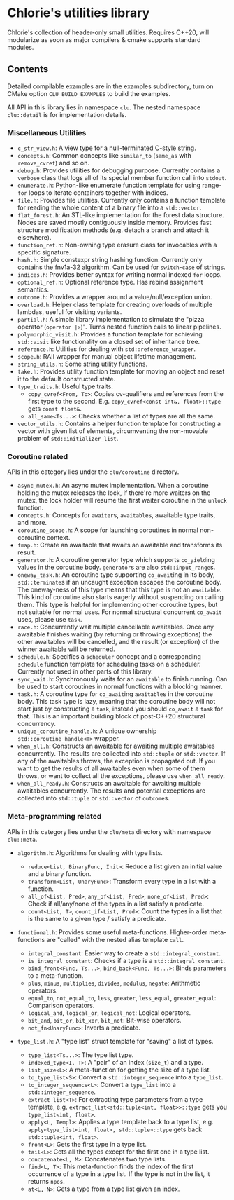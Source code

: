 # Chlorie's utilities library

Chlorie's collection of header-only small utilities. Requires C++20, will modularize as soon as major compilers & cmake supports standard modules.

## Contents

Detailed compilable examples are in the examples subdirectory, turn on CMake option `CLU_BUILD_EXAMPLES` to build the examples. 

All API in this library lies in namespace `clu`. The nested namespace `clu::detail` is for implementation details.

### Miscellaneous Utilities

- `c_str_view.h`: A view type for a null-terminated C-style string.
- `concepts.h`: Common concepts like `similar_to` (`same_as` with `remove_cvref`) and so on.
- `debug.h`: Provides utilities for debugging purpose. Currently contains a `verbose` class that logs all of its special member function call into `stdout`.
- `enumerate.h`: Python-like enumerate function template for using range-`for` loops to iterate containers together with indices.
- `file.h`: Provides file utilities. Currently only contains a function template for reading the whole content of a binary file into a `std::vector`.
- `flat_forest.h`: An STL-like implementation for the forest data structure. Nodes are saved mostly contiguously inside memory. Provides fast structure modification methods (e.g. detach a branch and attach it elsewhere).
- `function_ref.h`: Non-owning type erasure class for invocables with a specific signature.
- `hash.h`: Simple constexpr string hashing function. Currently only contains the fnv1a-32 algorithm. Can be used for `switch`-`case` of strings.
- `indices.h`: Provides better syntax for writing normal indexed `for` loops.
- `optional_ref.h`: Optional reference type. Has rebind assignment semantics.
- `outcome.h`: Provides a wrapper around a value/null/exception union.
- `overload.h`: Helper class template for creating overloads of multiple lambdas, useful for visiting variants.
- `partial.h`: A simple library implementation to simulate the "pizza operator (`operator |>`)". Turns nested function calls to linear pipelines.
- `polymorphic_visit.h`: Provides a function template for achieving `std::visit` like functionality on a closed set of inheritance tree.
- `reference.h`: Utilities for dealing with `std::reference_wrapper`.
- `scope.h`: RAII wrapper for manual object lifetime management.
- `string_utils.h`: Some string utility functions.
- `take.h`: Provides utility function template for moving an object and reset it to the default constructed state.
- `type_traits.h`: Useful type traits.
    - `copy_cvref<From, To>`: Copies cv-qualifiers and references from the first type to the second. E.g. `copy_cvref<const int&, float>::type` gets `const float&`.
    - `all_same<Ts...>`: Checks whether a list of types are all the same.
- `vector_utils.h`: Contains a helper function template for constructing a vector with given list of elements, circumventing the non-movable problem of `std::initializer_list`.

### Coroutine related

APIs in this category lies under the `clu/coroutine` directory.

- `async_mutex.h`: An async mutex implementation. When a coroutine holding the mutex releases the lock, if there're more waiters on the mutex, the lock holder will resume the first waiter coroutine in the `unlock` function.
- `concepts.h`: Concepts for `awaiter`s, `awaitable`s, awaitable type traits, and more.
- `coroutine_scope.h`: A scope for launching coroutines in normal non-coroutine context.
- `fmap.h`: Create an awaitable that awaits an awaitable and transforms its result.
- `generator.h`: A coroutine generator type which supports `co_yield`ing values in the coroutine body. `generator`s are also `std::input_range`s.
- `oneway_task.h`: An coroutine type supporting `co_await`ing in its body, `std::terminate`s if an uncaught exception escapes the coroutine body. The oneway-ness of this type means that this type is not an `awaitable`. This kind of coroutine also starts eagerly without suspending on calling them. This type is helpful for implementing other coroutine types, but not suitable for normal uses. For normal structural concurrent `co_await` uses, please use `task`.
- `race.h`: Concurrently wait multiple cancellable awaitables. Once any awaitable finishes waiting (by returning or throwing exceptions) the other awaitables will be cancelled, and the result (or exception) of the winner awaitable will be returned.
- `schedule.h`: Specifies a `scheduler` concept and a corresponding `schedule` function template for scheduling tasks on a scheduler. Currently not used in other parts of this library.
- `sync_wait.h`: Synchronously waits for an `awaitable` to finish running. Can be used to start coroutines in normal functions with a blocking manner.
- `task.h`: A coroutine type for `co_await`ing `awaitable`s in the coroutine body. This task type is lazy, meaning that the coroutine body will not start just by constructing a `task`, instead you should `co_await` a `task` for that. This is an important building block of post-C++20 structural concurrency.
- `unique_coroutine_handle.h`: A unique ownership `std::coroutine_handle<T>` wrapper.
- `when_all.h`: Constructs an awaitable for awaiting multiple awaitables concurrently. The results are collected into `std::tuple` or `std::vector`. If any of the awaitables throws, the exception is propagated out. If you want to get the results of all awaitables even when some of them throws, or want to collect all the exceptions, please use `when_all_ready`.
- `when_all_ready.h`: Constructs an awaitable for awaiting multiple awaitables concurrently. The results and potential exceptions are collected into `std::tuple` or `std::vector` of `outcome`s.

### Meta-programming related

APIs in this category lies under the `clu/meta` directory with namespace `clu::meta`.

- `algorithm.h`: Algorithms for dealing with type lists.
    - `reduce<List, BinaryFunc, Init>`: Reduce a list given an initial value and a binary function.
    - `transform<List, UnaryFunc>`: Transform every type in a list with a function.
    - `all_of<List, Pred>`, `any_of<List, Pred>`, `none_of<List, Pred>`: Check if all/any/none of the types in a list satisfy a predicate.
    - `count<List, T>`, `count_if<List, Pred>`: Count the types in a list that is the same to a given type / satisfy a predicate.

- `functional.h`: Provides some useful meta-functions. Higher-order meta-functions are "called" with the nested alias template `call`.
    - `integral_constant`: Easier way to create a `std::integral_constant`.
    - `is_integral_constant`: Checks if a type is a `std::integral_constant`.
    - `bind_front<Func, Ts...>`, `bind_back<Func, Ts...>`: Binds parameters to a meta-function.
    - `plus`, `minus`, `multiplies`, `divides`, `modulus`, `negate`: Arithmetic operators.
    - `equal_to`, `not_equal_to`, `less`, `greater`, `less_equal`, `greater_equal`: Comparison operators.
    - `logical_and`, `logical_or`, `logical_not`: Logical operators.
    - `bit_and`, `bit_or`, `bit_xor`, `bit_not`: Bit-wise operators.
    - `not_fn<UnaryFunc>`: Inverts a predicate.

- `type_list.h`: A "type list" struct template for "saving" a list of types.
    - `type_list<Ts...>`: The type list type.
    - `indexed_type<I, T>`: A "pair" of an index (`size_t`) and a type.
    - `list_size<L>`: A meta-function for getting the size of a type list.
    - `to_type_list<S>`: Convert a `std::integer_sequence` into a `type_list`.
    - `to_integer_sequence<L>`: Convert a `type_list` into a `std::integer_sequence`.
    - `extract_list<T>`: For extracting type parameters from a type template, e.g. `extract_list<std::tuple<int, float>>::type` gets you `type_list<int, float>`.
    - `apply<L, Templ>`: Applies a type template back to a type list, e.g. `apply<type_list<int, float>, std::tuple>::type` gets back `std::tuple<int, float>`.
    - `front<L>`: Gets the first type in a type list.
    - `tail<L>`: Gets all the types except for the first one in a type list. 
    - `concatenate<L, M>`: Concatenates two type lists.
    - `find<L, T>`: This meta-function finds the index of the first occurrence of a type in a type list. If the type is not in the list, it returns `npos`.
    - `at<L, N>`: Gets a type from a type list given an index.



